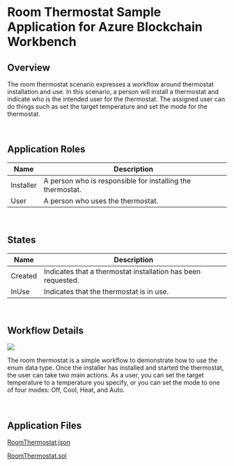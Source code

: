 Room Thermostat Sample Application for Azure Blockchain Workbench
====================================================

Overview
---------

The room thermostat scenario expresses a workflow around thermostat installation and use. In this scenario, a person will install a thermostat and indicate who is the intended user for the thermostat. The assigned user can do things such as set the target temperature and set the mode for the thermostat.

<br />

Application Roles
------------------

| Name       | Description                                                                                         |
|------------|-----------------------------------------------------------------------------------------------------|
| Installer | A person who is responsible for installing the thermostat. |
| User | A person who uses the thermostat.  |

<br />

States
-------

| Name                 | Description                                                                                                 |
|----------------------|-------------------------------------------------------------------------------------------------------------|
| Created | Indicates that a thermostat installation has been requested. |
| InUse | Indicates that the thermostat is in use. |

<br />

Workflow Details
----------------

![](https://raw.githubusercontent.com/caleteeter/room-thermostat/master/media/roomthermostat.png)

The room thermostat is a simple workflow to demonstrate how to use the enum data type. Once the installer has installed and started the thermostat, the user can take two main actions. As a user, you can set the target temperature to a temperature you specify, or you can set the mode to one of four modes: Off, Cool, Heat, and Auto. 

<br />

Application Files
-----------------
[RoomThermostat.json](https://raw.githubusercontent.com/caleteeter/room-thermostat/master/RoomThermostat.json)

[RoomThermostat.sol](https://raw.githubusercontent.com/caleteeter/room-thermostat/master/contracts/RoomThermostat.sol)
